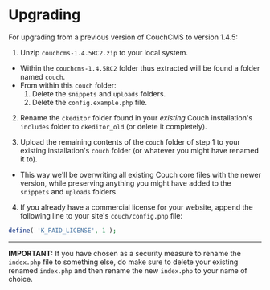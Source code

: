 Upgrading
=========

For upgrading from a previous version of CouchCMS to version 1.4.5:

1. Unzip `couchcms-1.4.5RC2.zip` to your local system.
  * Within the `couchcms-1.4.5RC2` folder thus extracted will be found a folder named `couch`.
  * From within this `couch` folder:
    1. Delete the `snippets` and `uploads` folders.
    2. Delete the `config.example.php` file.

2. Rename the `ckeditor` folder found in your *existing* Couch installation's `includes` folder to `ckeditor_old` (or delete it completely).

3. Upload the remaining contents of the `couch` folder of step 1 to your existing installation's `couch` folder (or whatever you might have renamed it to).
  * This way we'll be overwriting all existing Couch core files with the newer version, while preserving anything you might have added to the `snippets` and `uploads` folders.

4. If you already have a commercial license for your website, append the following line to your site's `couch/config.php` file:

 ```PHP
define( 'K_PAID_LICENSE', 1 );
```

---

**IMPORTANT:** If you have chosen as a security measure to rename the `index.php` file to something else, do make sure to delete your existing renamed `index.php` and then rename the new `index.php` to your name of choice.
